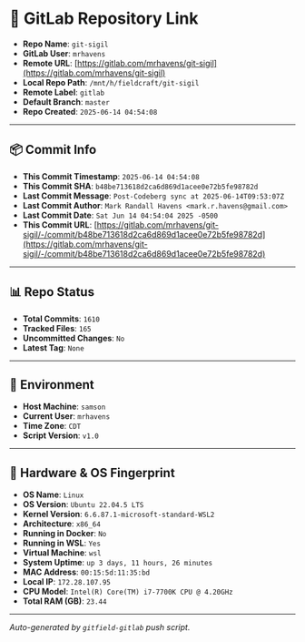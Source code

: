 # 🔗 GitLab Repository Link

- **Repo Name**: `git-sigil`
- **GitLab User**: `mrhavens`
- **Remote URL**: [https://gitlab.com/mrhavens/git-sigil](https://gitlab.com/mrhavens/git-sigil)
- **Local Repo Path**: `/mnt/h/fieldcraft/git-sigil`
- **Remote Label**: `gitlab`
- **Default Branch**: `master`
- **Repo Created**: `2025-06-14 04:54:08`

---

## 📦 Commit Info

- **This Commit Timestamp**: `2025-06-14 04:54:08`
- **This Commit SHA**: `b48be713618d2ca6d869d1acee0e72b5fe98782d`
- **Last Commit Message**: `Post-Codeberg sync at 2025-06-14T09:53:07Z`
- **Last Commit Author**: `Mark Randall Havens <mark.r.havens@gmail.com>`
- **Last Commit Date**: `Sat Jun 14 04:54:04 2025 -0500`
- **This Commit URL**: [https://gitlab.com/mrhavens/git-sigil/-/commit/b48be713618d2ca6d869d1acee0e72b5fe98782d](https://gitlab.com/mrhavens/git-sigil/-/commit/b48be713618d2ca6d869d1acee0e72b5fe98782d)

---

## 📊 Repo Status

- **Total Commits**: `1610`
- **Tracked Files**: `165`
- **Uncommitted Changes**: `No`
- **Latest Tag**: `None`

---

## 🧽 Environment

- **Host Machine**: `samson`
- **Current User**: `mrhavens`
- **Time Zone**: `CDT`
- **Script Version**: `v1.0`

---

## 🧬 Hardware & OS Fingerprint

- **OS Name**: `Linux`
- **OS Version**: `Ubuntu 22.04.5 LTS`
- **Kernel Version**: `6.6.87.1-microsoft-standard-WSL2`
- **Architecture**: `x86_64`
- **Running in Docker**: `No`
- **Running in WSL**: `Yes`
- **Virtual Machine**: `wsl`
- **System Uptime**: `up 3 days, 11 hours, 26 minutes`
- **MAC Address**: `00:15:5d:11:35:bd`
- **Local IP**: `172.28.107.95`
- **CPU Model**: `Intel(R) Core(TM) i7-7700K CPU @ 4.20GHz`
- **Total RAM (GB)**: `23.44`

---

_Auto-generated by `gitfield-gitlab` push script._
